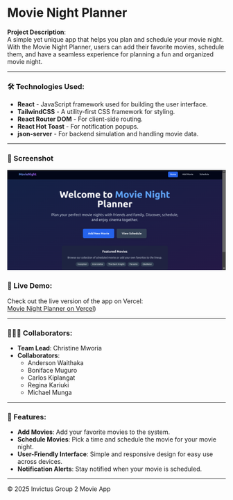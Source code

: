 # Movie Night Planner

**Project Description**:  
A simple yet unique app that helps you plan and schedule your movie night. With the Movie Night Planner, users can add their favorite movies, schedule them, and have a seamless experience for planning a fun and organized movie night.

---

### 🛠 Technologies Used:
- **React** - JavaScript framework used for building the user interface.
- **TailwindCSS** - A utility-first CSS framework for styling.
- **React Router DOM** - For client-side routing.
- **React Hot Toast** - For notification popups.
- **json-server** - For backend simulation and handling movie data.

---

### 📸 Screenshot
![App Screenshot](src/Assets/Screenshot-app.png)

### 🚀 Live Demo:
Check out the live version of the app on Vercel:  
[Movie Night Planner on Vercel](https://vercel.com/christine-junes-projects/movie-night-planner))

---

### 🧑‍🤝‍🧑 Collaborators:
- **Team Lead**: Christine Mworia
- **Collaborators**:
  - Anderson Waithaka
  - Boniface Muguro
  - Carlos Kiplangat
  - Regina Kariuki
  - Michael Munga

---

### 📍 Features:
- **Add Movies**: Add your favorite movies to the system.
- **Schedule Movies**: Pick a time and schedule the movie for your movie night.
- **User-Friendly Interface**: Simple and responsive design for easy use across devices.
- **Notification Alerts**: Stay notified when your movie is scheduled.

---

©️ 2025 Invictus Group 2 Movie App




